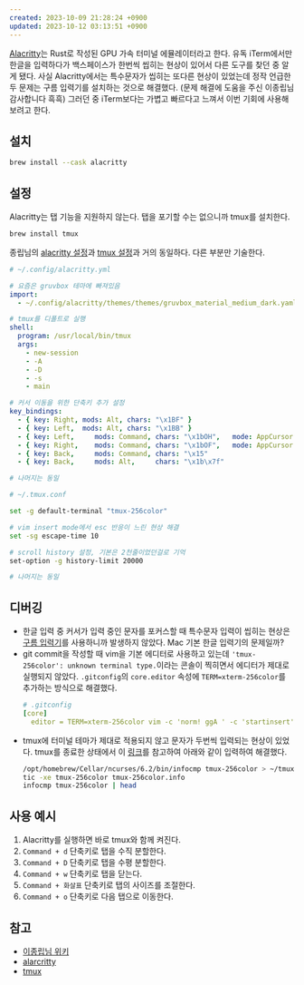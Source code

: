 ```yaml
---
created: 2023-10-09 21:28:24 +0900
updated: 2023-10-12 03:13:51 +0900
---
```


[Alacritty](https://github.com/alacritty/alacritty)는 Rust로 작성된 GPU 가속 터미널 에뮬레이터라고 한다. 유독 iTerm에서만 한글을 입력하다가 백스페이스가 한번씩 씹히는 현상이 있어서 다른 도구를 찾던 중 알게 됐다. 사실 Alacritty에서는 특수문자가 씹히는 또다른 현상이 있었는데 정작 언급한 두 문제는 구름 입력기를 설치하는 것으로 해결했다. (문제 해결에 도움을 주신 이종립님 감사합니다 흑흑) 그러던 중 iTerm보다는 가볍고 빠르다고 느껴서 이번 기회에 사용해 보려고 한다.

## 설치

```bash
brew install --cask alacritty
```

## 설정

Alacritty는 탭 기능을 지원하지 않는다. 탭을 포기할 수는 없으니까 tmux를 설치한다.

```bash
brew install tmux
```

종립님의 [alacritty 설정](https://github.com/johngrib/dotfiles/blob/master/alacritty/alacritty.yml)과 [tmux 설정](https://github.com/johngrib/dotfiles/blob/master/.tmux.conf)과 거의 동일하다. 다른 부분만 기술한다.

```yml
# ~/.config/alacritty.yml

# 요즘은 gruvbox 테마에 빠져있음
import:
  - ~/.config/alacritty/themes/themes/gruvbox_material_medium_dark.yaml

# tmux를 디폴트로 실행
shell:
  program: /usr/local/bin/tmux
  args:
    - new-session
    - -A
    - -D
    - -s
    - main

# 커서 이동을 위한 단축키 추가 설정
key_bindings:
  - { key: Right, mods: Alt, chars: "\x1BF" }
  - { key: Left,  mods: Alt, chars: "\x1BB" }
  - { key: Left,     mods: Command, chars: "\x1bOH",   mode: AppCursor   } # Home
  - { key: Right,    mods: Command, chars: "\x1bOF",   mode: AppCursor   } # End
  - { key: Back,     mods: Command, chars: "\x15"                        } # Delete line
  - { key: Back,     mods: Alt,     chars: "\x1b\x7f"                    } # Delete word

# 나머지는 동일
```

```bash
# ~/.tmux.conf

set -g default-terminal "tmux-256color"

# vim insert mode에서 esc 반응이 느린 현상 해결
set -sg escape-time 10

# scroll history 설정, 기본은 2천줄이었던걸로 기억
set-option -g history-limit 20000

# 나머지는 동일
```

## 디버깅

- 한글 입력 중 커서가 입력 중인 문자를 포커스할 때 특수문자 입력이 씹히는 현상은 [구름 입력기](https://gureum.io/)를 사용하니까 발생하지 않았다. Mac 기본 한글 입력기의 문제일까?
- git commit을 작성할 때 vim을 기본 에디터로 사용하고 있는데 `'tmux-256color': unknown terminal type.`이라는 콘솔이 찍히면서 에디터가 제대로 실행되지 않았다. `.gitconfig`의 `core.editor` 속성에 `TERM=xterm-256color`를 추가하는 방식으로 해결했다.
  ```yml
  # .gitconfig
  [core]
    editor = TERM=xterm-256color vim -c 'norm! ggA ' -c 'startinsert'
  ```
- tmux에 터미널 테마가 제대로 적용되지 않고 문자가 두번씩 입력되는 현상이 있었다. tmux를 종료한 상태에서 이 [링크](https://stackoverflow.com/questions/45931164/duplicated-characters-and-non-updating-input-using-tmux-in-zsh)를 참고하여 아래와 같이 입력하여 해결했다.
  ```bash
  /opt/homebrew/Cellar/ncurses/6.2/bin/infocmp tmux-256color > ~/tmux-256color.info
  tic -xe tmux-256color tmux-256color.info
  infocmp tmux-256color | head
  ```

## 사용 예시

1. Alacritty를 실행하면 바로 tmux와 함께 켜진다.
2. `Command + d` 단축키로 탭을 수직 분할한다.
3. `Command + D` 단축키로 탭을 수평 분할한다.
4. `Command + w` 단축키로 탭을 닫는다.
5. `Command + 화살표` 단축키로 탭의 사이즈를 조절한다.
6. `Command + o` 단축키로 다음 탭으로 이동한다.

## 참고

- [이종립님 위키](https://johngrib.github.io/wiki/tools/alacritty/)
- [alarcritty](https://github.com/alacritty/alacritty)
- [tmux](https://github.com/tmux/tmux)
